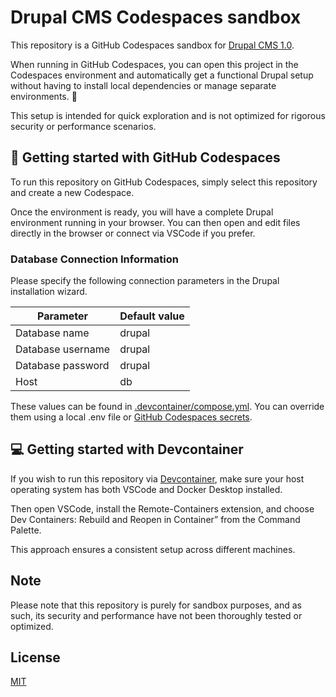 # Drupal CMS Codespaces sandbox

This repository is a GitHub Codespaces sandbox for [Drupal CMS 1.0](https://www.drupal.org/blog/drupal-cms-1-0).

When running in GitHub Codespaces, you can open this project in the Codespaces environment and automatically get a functional Drupal setup without having to install local dependencies or manage separate environments. 🚀

This setup is intended for quick exploration and is not optimized for rigorous security or performance scenarios.

## 🚀 Getting started with GitHub Codespaces

To run this repository on GitHub Codespaces, simply select this repository and create a new Codespace.

Once the environment is ready, you will have a complete Drupal environment running in your browser. You can then open and edit files directly in the browser or connect via VSCode if you prefer.

### Database Connection Information

Please specify the following connection parameters in the Drupal installation wizard.

| Parameter         | Default value  |
|-------------------|----------------|
| Database name     | drupal         |
| Database username | drupal         |
| Database password | drupal         |
| Host              | db             |

These values can be found in [.devcontainer/compose.yml](.devcontainer/compose.yml). You can override them using a local .env file or [GitHub Codespaces secrets](https://docs.github.com/en/codespaces/managing-your-codespaces/managing-your-account-specific-secrets-for-github-codespaces).

## 💻 Getting started with Devcontainer

If you wish to run this repository via [Devcontainer](https://code.visualstudio.com/docs/devcontainers/containers), make sure your host operating system has both VSCode and Docker Desktop installed.

Then open VSCode, install the Remote-Containers extension, and choose Dev Containers: Rebuild and Reopen in Container” from the Command Palette.

This approach ensures a consistent setup across different machines.

## Note

Please note that this repository is purely for sandbox purposes, and as such, its security and performance have not been thoroughly tested or optimized.

## License

[MIT](LICENSE)
